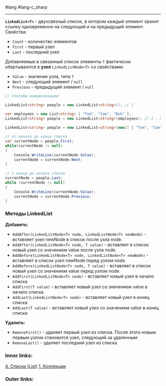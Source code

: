 #lang #lang-c_sharp 

---
**`LinkedList<T>`** - двухсвязный список, в котором каждый элемент хранит ссылку одновременно на следующий и на предыдущий элемент.
Свойства:
- `Count` - количество элементов
- `First` - первый узел
- `Last` - последний узел

Добавляемые в связанный список элементы `T` фактически обертываются в **узел** `LinkedListNode<T>` со свойствами:
- `Value` - значение узла, типа `T`
- `Next` - следующий элемент / `null`
- `Previous` - предыдущий элемент / `null`


```csharp
// Способы инициализации:

LinkedList<string> people = new LinkedList<string>(); // 1

var employees = new List<string> { "Tom", "Sam", "Bob" };
LinkedList<string> people = new LinkedList<string>(employees); // 2 - Преобразование из List
```

```csharp
LinkedList<string> people = new LinkedList<string>(new[] { "Tom", "Sam", "Bob" });
 
// от начала до конца списка
var currentNode = people.First;
while(currentNode != null)
{
    Console.WriteLine(currentNode.Value);
    currentNode = currentNode.Next;
}
 
// с конца до начала списка
currentNode = people.Last;
while (currentNode != null)
{
    Console.WriteLine(currentNode.Value);
    currentNode = currentNode.Previous;
}
```

### Методы LinkedList

**Добавить:**
- `AddAfter(LinkedListNode<T> node, LinkedListNode<T> newNode)` - вставляет узел newNode в список после узла node.
- `AddAfter(LinkedListNode<T> node, T value)` - вставляет в список новый узел со значением value после узла node.
- `AddBefore(LinkedListNode<T> node, LinkedListNode<T> newNode)` - вставляет в список узел newNode перед узлом node.
- `AddBefore(LinkedListNode<T> node, T value)` - вставляет в список новый узел со значением value перед узлом node.
- `AddFirst(LinkedListNode<T> node)` - вставляет новый узел в начало списка
- `AddFirst(T value)` - вставляет новый узел со значением value в начало списка
- `AddLast(LinkedListNode<T> node)` - вставляет новый узел в конец списка
- `AddLast(T value)` - вставляет новый узел со значением value в конец списка

**Удалить:**
- `RemoveFirst()` - удаляет первый узел из списка. После этого новым первым узлом становится узел, следующий за удаленным
- `RemoveLast()` - удаляет последний узел из списка


### Inner links:
[4. Списки (List)](1.%20Lang/C-sharp/0.%20Введение/3.%20Коллекции/4.%20Списки%20(List).md)
[1. Коллекции](1.%20Lang/C-sharp/0.%20Введение/3.%20Коллекции/1.%20Коллекции.md)

### Outer links:
